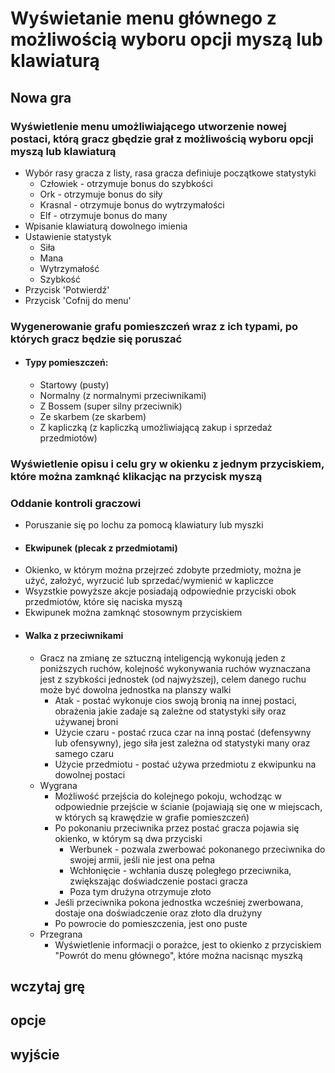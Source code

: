 
# Wyświetanie menu głównego z możliwością wyboru opcji myszą lub klawiaturą
## Nowa gra
### Wyświetlenie menu umożliwiającego utworzenie nowej postaci, którą gracz gbędzie grał z możliwością wyboru opcji myszą lub klawiaturą
 - Wybór rasy gracza z listy, rasa gracza definiuje początkowe statystyki
    - Człowiek - otrzymuje bonus do szybkości
    - Ork - otrzymuje bonus do siły
    - Krasnal - otrzymuje bonus do wytrzymałości
    - Elf - otrzymuje bonus do many
 - Wpisanie klawiaturą dowolnego imienia
 - Ustawienie statystyk
    - Siła
    - Mana
    - Wytrzymałość
    - Szybkość
 - Przycisk 'Potwierdź'
 - Przycisk 'Cofnij do menu'
### Wygenerowanie grafu pomieszczeń wraz z ich typami, po których gracz będzie się poruszać
  - #### Typy pomieszczeń:
    - Startowy (pusty)
    - Normalny (z normalnymi przeciwnikami)
    - Z Bossem (super silny przeciwnik)
    - Ze skarbem (ze skarbem)
    - Z kapliczką (z kapliczką umożliwiającą zakup i sprzedaż przedmiotów)
### Wyświetlenie opisu i celu gry w okienku z jednym przyciskiem, które można zamknąć klikacjąc na przycisk myszą
### Oddanie kontroli graczowi
- Poruszanie się po lochu za pomocą klawiatury lub myszki 
- #### Ekwipunek (plecak z przedmiotami)
- Okienko, w którym można przejrzeć zdobyte przedmioty, można je użyć, założyć, wyrzucić lub sprzedać/wymienić w kapliczce
- Wsyzstkie powyższe akcje posiadają odpowiednie przyciski obok przedmiotów, które się naciska myszą
- Ekwipunek można zamknąć stosownym przyciskiem
- #### Walka z przeciwnikami
  - Gracz na zmianę ze sztuczną inteligencją wykonują jeden z poniższych ruchów, kolejność wykonywania ruchów wyznaczana jest z szybkości jednostek (od najwyższej), celem danego ruchu może być dowolna jednostka na planszy walki
    - Atak - postać wykonuje cios swoją bronią na innej postaci, obrażenia jakie zadaje są zależne od statystyki siły oraz używanej broni
    - Użycie czaru - postać rzuca czar na inną postać (defensywny lub ofensywny), jego siła jest zależna od statystyki many oraz samego czaru
    - Użycie przedmiotu - postać używa przedmiotu z ekwipunku na dowolnej postaci
  - Wygrana
    - Możliwość przejścia do kolejnego pokoju, wchodząc w odpowiednie przejście w ścianie (pojawiają się one w miejscach, w których są krawędzie w grafie pomieszczeń)
    - Po pokonaniu przeciwnika przez postać gracza pojawia się okienko, w którym są dwa przyciski
       - Werbunek - pozwala zwerbować pokonanego przeciwnika do swojej armii, jeśli nie jest ona pełna
       - Wchłonięcie - wchłania duszę poległego przeciwnika, zwiększając doświadczenie postaci gracza
       - Poza tym drużyna otrzymuje złoto
    - Jeśli przeciwnika pokona jednostka wcześniej zwerbowana, dostaje ona doświadczenie oraz złoto dla drużyny
    - Po powrocie do pomieszczenia, jest ono puste
  - Przegrana
    - Wyświetlenie informacji o porażce, jest to okienko z przyciskiem "Powrót do menu głównego", które można nacisnąc myszką
## wczytaj grę
## opcje
## wyjście
